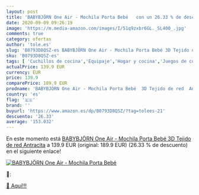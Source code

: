 ```yaml
---
layout: post
title: 'BABYBJÖRN One Air - Mochila Porta Bebé   con un 26.33 % de descuento'
date: 2020-09-09 09:26:19
image: 'https://m.media-amazon.com/images/I/51q9zxbr6GL._SL400_.jpg'
comments: true
category: ofertas
author: 'tole.es'
slug: 'B0793D8QSZ-es BABYBJÖRN One Air - Mochila Porta Bebé 3D Tejido de red...'
sku: 'B0793D8QSZ-es'
tags: [ 'Cuchillos de cocina','Equipaje','Hogar y cocina','Juegos de cuchillos de cocina','Mochilas','Mochilas tipo casual','Utensilios de cocina','mochila', ]
actualPrice: 139.9 EUR
currency: EUR
price: 139.9
comparePrice: 189.9 EUR
prodname: 'BABYBJÖRN One Air - Mochila Porta Bebé  3D Tejido de red  Antracita'
country: 'es'
flag: '🇪🇸'
brand: ''
buyurl: 'https://www.amazon.es/dp/B0793D8QSZ/?tag=tolees-21'
descuento: '26.33'
average: '153.032'
---
```


En este momento está [BABYBJÖRN One Air - Mochila Porta Bebé  3D Tejido de red  Antracita](https://www.amazon.es/dp/B0793D8QSZ/?tag=tolees-21) a 139.9 EUR (original: 189.9 EUR) (26.33 %  de descuento) en el siguiente enlace!

[![BABYBJÖRN One Air - Mochila Porta Bebé  ](https://m.media-amazon.com/images/I/51q9zxbr6GL._SL400_.jpg)](https://www.amazon.es/dp/B0793D8QSZ/?tag=tolees-21)

🔎:


[🛒 Aquí!!!](https://www.amazon.es/dp/B0793D8QSZ/?tag=tolees-21)
